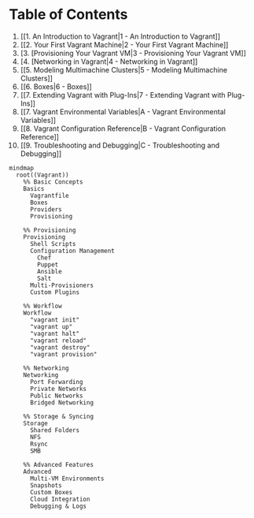 # Table of Contents

1. [[1. An Introduction to Vagrant|1 - An Introduction to Vagrant]]  
2. [[2. Your First Vagrant Machine|2 - Your First Vagrant Machine]]  
3. [3. [Provisioning Your Vagrant VM|3 - Provisioning Your Vagrant VM]]  
4. [4. [Networking in Vagrant|4 - Networking in Vagrant]]  
5. [[5. Modeling Multimachine Clusters|5 - Modeling Multimachine Clusters]]  
6. [[6. Boxes|6 - Boxes]]  
7. [[7. Extending Vagrant with Plug-Ins|7 - Extending Vagrant with Plug-Ins]]  
8. [[7. Vagrant Environmental Variables|A - Vagrant Environmental Variables]]  
9. [[8. Vagrant Configuration Reference|B - Vagrant Configuration Reference]]  
10. [[9. Troubleshooting and Debugging|C - Troubleshooting and Debugging]]  


```mermaidjs
mindmap
  root((Vagrant))
    %% Basic Concepts
    Basics
      Vagrantfile
      Boxes
      Providers
      Provisioning

    %% Provisioning
    Provisioning
      Shell Scripts
      Configuration Management
        Chef
        Puppet
        Ansible
        Salt
      Multi-Provisioners
      Custom Plugins

    %% Workflow
    Workflow
      "vagrant init"
      "vagrant up"
      "vagrant halt"
      "vagrant reload"
      "vagrant destroy"
      "vagrant provision"

    %% Networking
    Networking
      Port Forwarding
      Private Networks
      Public Networks
      Bridged Networking

    %% Storage & Syncing
    Storage
      Shared Folders
      NFS
      Rsync
      SMB

    %% Advanced Features
    Advanced
      Multi-VM Environments
      Snapshots
      Custom Boxes
      Cloud Integration
      Debugging & Logs
```